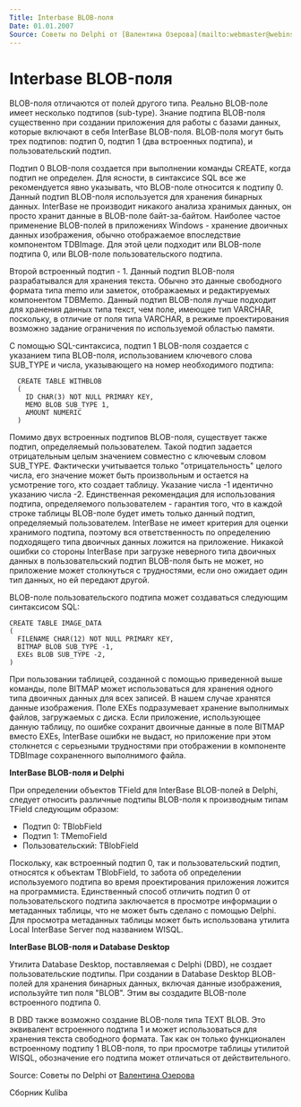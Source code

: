 ```yaml
---
Title: Interbase BLOB-поля
Date: 01.01.2007
Source: Советы по Delphi от [Валентина Озерова](mailto:webmaster@webinspector.com)
---
```



Interbase BLOB-поля
===================

BLOB-поля отличаются от полей другого типа. Реально BLOB-поле имеет
несколько подтипов (sub-type). Знание подтипа BLOB-поля существенно при
создании приложения для работы с базами данных, которые включают в себя
InterBase BLOB-поля. BLOB-поля могут быть трех подтипов: подтип 0,
подтип 1 (два встроенных подтипа), и пользовательский подтип.

Подтип 0 BLOB-поля создается при выполнении команды CREATE, когда подтип
не определен. Для ясности, в синтаксисе SQL все же рекомендуется явно
указывать, что BLOB-поле относится к подтипу 0. Данный подтип BLOB-поля
используется для хранения бинарных данных. InterBase не производит
никакого анализа хранимых данных, он просто хранит данные в BLOB-поле
байт-за-байтом. Наиболее частое применение BLOB-полей в приложениях
Windows - хранение двоичных данных изображения, обычно отображаемое
впоследствие компонентом TDBImage. Для этой цели подходит или BLOB-поле
подтипа 0, или BLOB-поле пользовательского подтипа.

Второй встроенный подтип - 1. Данный подтип BLOB-поля разрабатывался для
хранения текста. Обычно это данные свободного формата типа memo или
заметок, отображаемых и редактируемых компонентом TDBMemo. Данный подтип
BLOB-поля лучше подходит для хранения данных типа текст, чем поле,
имеющее тип VARCHAR, поскольку, в отличие от поля типа VARCHAR, в режиме
проектирования возможно задание ограничения по используемой областью
памяти.

С помощью SQL-синтаксиса, подтип 1 BLOB-поля создается с указанием типа
BLOB-поля, использованием ключевого слова SUB\_TYPE и числа,
указывающего на номер необходимого подтипа:

      CREATE TABLE WITHBLOB
      (
        ID CHAR(3) NOT NULL PRIMARY KEY,
        MEMO BLOB SUB_TYPE 1,
        AMOUNT NUMERIC
      )

Помимо двух встроенных подтипов BLOB-поля, существует также подтип,
определяемый пользователем. Такой подтип задается отрицательным целым
значением совместно с ключевым словом SUB\_TYPE. Фактически учитывается
только "отрицательность" целого числа, его значение может быть
произвольным и остается на усмотрение того, кто создает таблицу.
Указание числа -1 идентично указанию числа -2. Единственная рекомендация
для использования подтипа, определяемого пользователем - гарантия того,
что в каждой строке таблицы BLOB-поле будет иметь только данный подтип,
определяемый пользователем. InterBase не имеет критерия для оценки
хранимого подтипа, поэтому вся ответственность по определению
подходящего типа двоичных данных ложится на приложение. Никакой ошибки
со стороны InterBase при загрузке неверного типа двоичных данных в
пользовательский подтип BLOB-поля быть не может, но приложение может
столкнуться с трудностями, если оно ожидает один тип данных, но ей
передают другой.

BLOB-поле пользовательского подтипа может создаваться следующим
синтаксисом SQL:

    CREATE TABLE IMAGE_DATA
    (
      FILENAME CHAR(12) NOT NULL PRIMARY KEY,
      BITMAP BLOB SUB_TYPE -1,
      EXEs BLOB SUB_TYPE -2,
    )

При пользовании таблицей, созданной с помощью приведенной выше команды,
поле BITMAP может использоваться для хранения одного типа двоичных
данных для всех записей. В нашем случае хранятся данные изображения.
Поле EXEs подразумевает хранение выполнимых файлов, загружаемых с диска.
Если приложение, использующее данную таблицу, по ошибке сохранит
двоичные данные в поле BITMAP вместо EXEs, InterBase ошибки не выдаст,
но приложение при этом столкнется с серьезными трудностями при
отображении в компоненте TDBImage сохраненного выполнимого файла.

**InterBase BLOB-поля и Delphi**

При определении объектов TField для InterBase BLOB-полей в Delphi,
следует относить различные подтипы BLOB-поля к производным типам TField
следующим образом:

- Подтип 0:         TBlobField
- Подтип 1:         TMemoField
- Пользовательский: TBlobField

Поскольку, как встроенный подтип 0, так и пользовательский подтип,
относятся к объектам TBlobField, то забота об определении используемого
подтипа во время проектирования приложения ложится на программиста.
Единственный способ отличить подтип 0 от пользовательского подтипа
заключается в просмотре информации о метаданных таблицы, что не может
быть сделано с помощью Delphi. Для просмотра метаданных таблицы может
быть использована утилита Local InterBase Server под названием WISQL.

**InterBase BLOB-поля и Database Desktop**

Утилита Database Desktop, поставляемая с Delphi (DBD), не создает
пользовательские подтипы. При создании в Database Desktop BLOB-полей для
хранения бинарных данных, включая данные изображения, используйте тип
поля "BLOB". Этим вы создадите BLOB-поле встроенного подтипа 0.

В DBD также возможно создание BLOB-поля типа TEXT BLOB. Это эквивалент
встроенного подтипа 1 и может использоваться для хранения текста
свободного формата. Так как он только функционален встроенному подтипу 1
BLOB-поля, то при просмотре таблицы утилитой WISQL, обозначение его
подтипа может отличаться от действительного.

Source: Советы по Delphi от [Валентина Озерова](mailto:webmaster@webinspector.com)

Сборник Kuliba
